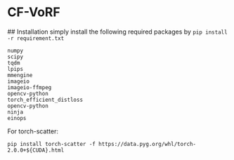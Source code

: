 # CF-VoRF


## Installation 
simply install the following required packages by ```pip install -r requirement.txt```
```
numpy
scipy
tqdm
lpips
mmengine
imageio
imageio-ffmpeg
opencv-python
torch_efficient_distloss
opencv-python
ninja
einops
```
For torch-scatter: 
```
pip install torch-scatter -f https://data.pyg.org/whl/torch-2.0.0+${CUDA}.html
```
